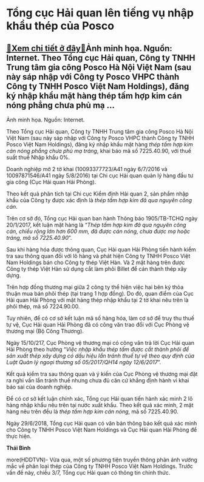 Tổng cục Hải quan lên tiếng vụ nhập khẩu thép của Posco
=======================================================

[:gift:Xem chi tiết ở đây:gift:](https://hddtvn.com/tong-cuc-hai-quan-len-tieng-vu-nhap-khau-thep-cua-posco/)Ảnh minh họa. Nguồn: Internet. Theo Tổng cục Hải quan, Công ty TNHH Trung tâm gia công Posco Hà Nội Việt Nam (sau này sáp nhập với Công ty Posco VHPC thành Công ty TNHH Posco Việt Nam Holdings), đăng ký nhập khẩu mặt hàng thép tấm hợp kim cán nóng phẳng chưa phủ mạ …
---------------------------------------------------------------------------------------------------------------------------------------------------------------------------------------------------------------------------------------------------------------------------







 






 Ảnh minh họa. Nguồn: Internet. 


Theo Tổng cục Hải quan, Công ty TNHH Trung tâm gia công Posco Hà Nội Việt Nam (sau này sáp nhập với Công ty Posco VHPC thành Công ty TNHH Posco Việt Nam Holdings), đăng ký nhập khẩu mặt hàng *thép tấm hợp kim cán nóng phẳng chưa phủ mạ tráng*, khai báo mã số 7225.40.90, với thuế suất thuế Nhập khẩu 0%.


Doanh nghiệp mở 2 tờ khai (10093377723/A41 ngày 6/7/2016 và 10097871546/A41 ngày 5/8/2016) tại Chi cục Hải quan quản lý hàng đầu tư gia công (Cục Hải quan Hải Phòng).


Theo kết quả phân tích tại Chi cục Kiểm định Hải quan 2, sản phẩm nhập khẩu của Công ty được xác định là *thép tấm hợp kim đã qua nguyên công cán*. 


Trên cơ sở đó, Tổng cục Hải quan ban hành Thông báo 1905/TB-TCHQ ngày 20/1/2017, kết luận mặt hàng là “*Thép tấm hợp kim đã qua nguyên công cán, chiều rộng lớn hơn 600 mm, đã được cán nóng, chưa được mạ hoặc tráng, mã số 7225.40.90*”.


Sau khi hàng hóa được thông quan, Cục Hải quan Hải Phòng tiến hành kiểm tra sau thông quan đối với lô hàng và phát hiện Công ty TNHH Posco Việt Nam Holdings bán cho Công ty thép Việt Hàn. Và 2 mặt hàng trên được Công ty thép Việt Hàn sử dụng cắt làm phôi Billet để cán thành thép xây dựng.


Trên hợp đồng thương mại giữa 2 công ty thể hiện việc hai bên ký thỏa thuận mua bán phôi thép (tại trang 1 hợp đồng). Do đó, quan điểm của Cục Hải quan Hải Phòng với mặt hàng thép nhập khẩu tại 2 tờ khai nêu trên là phôi thép, mã số 7224.90.00.


Tuy nhiên, để có cơ sở kết luận mã số hàng hóa, làm cơ sở để truy thu thuế tự vệ, Cục Hải quan Hải Phòng đã có công văn trao đổi với Cục Phòng vệ thương mại (Bộ Công Thương).


Ngày 15/10/217, Cục Phòng vệ thương mại có công văn trả lời Cục Hải quan Hải Phòng theo hướng “*Việc nhập khẩu thép tấm được cắt thành phôi để sản xuất thép xây dựng có dấu hiệu lẩn tránh thuế tự vệ theo quy định của Luật Quản lý ngoại thương số 05/2017/QH14 ngày 12/6/2017*”.


Kết quả kiểm tra sau thông quan và ý kiến của Cục Phòng vệ thương mại đặt ra nghi vấn lẩn tránh thuế nhưng chưa đủ căn cứ khẳng định hành vi khai báo sai của doanh nghiệp.


Để có cơ sở kết luận chính xác, Tổng cục Hải quan tiến hành xác minh 2 lô hàng nhập khẩu nêu trên tại nước xuất khẩu. Theo kết quả xác minh, 2 mặt hàng nêu trên đều là *thép tấm hợp kim cán nóng*, mã số 7225.40.90.


Ngày 29/6/2018, Tổng cục Hải quan có văn bản thông báo kết quả xác minh cho Công ty TNHH Posco Việt Nam Holdings và Cục Hải quan Hải Phòng để thực hiện.






**Thái Bình**



more(HDDTVN)- Vừa qua, một số phương tiện truyền thông phản ánh vướng mắc về phân loại thép của Công ty TNHH Posco Việt Nam Holdings. Trước vấn đề này, chiều 3/7, Tổng cục Hải quan có thông tin chính thức.

